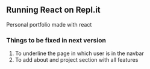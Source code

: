 ## Running React on Repl.it

Personal portfolio made with react

### Things to be fixed in next version

1. To underline the page in which user is in the navbar
2. To add about and project section with all features
   
